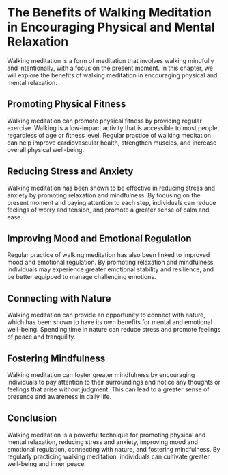 The Benefits of Walking Meditation in Encouraging Physical and Mental Relaxation
===============================================================================================================

Walking meditation is a form of meditation that involves walking mindfully and intentionally, with a focus on the present moment. In this chapter, we will explore the benefits of walking meditation in encouraging physical and mental relaxation.

Promoting Physical Fitness
--------------------------

Walking meditation can promote physical fitness by providing regular exercise. Walking is a low-impact activity that is accessible to most people, regardless of age or fitness level. Regular practice of walking meditation can help improve cardiovascular health, strengthen muscles, and increase overall physical well-being.

Reducing Stress and Anxiety
---------------------------

Walking meditation has been shown to be effective in reducing stress and anxiety by promoting relaxation and mindfulness. By focusing on the present moment and paying attention to each step, individuals can reduce feelings of worry and tension, and promote a greater sense of calm and ease.

Improving Mood and Emotional Regulation
---------------------------------------

Regular practice of walking meditation has also been linked to improved mood and emotional regulation. By promoting relaxation and mindfulness, individuals may experience greater emotional stability and resilience, and be better equipped to manage challenging emotions.

Connecting with Nature
----------------------

Walking meditation can provide an opportunity to connect with nature, which has been shown to have its own benefits for mental and emotional well-being. Spending time in nature can reduce stress and promote feelings of peace and tranquility.

Fostering Mindfulness
---------------------

Walking meditation can foster greater mindfulness by encouraging individuals to pay attention to their surroundings and notice any thoughts or feelings that arise without judgment. This can lead to a greater sense of presence and awareness in daily life.

Conclusion
----------

Walking meditation is a powerful technique for promoting physical and mental relaxation, reducing stress and anxiety, improving mood and emotional regulation, connecting with nature, and fostering mindfulness. By regularly practicing walking meditation, individuals can cultivate greater well-being and inner peace.
